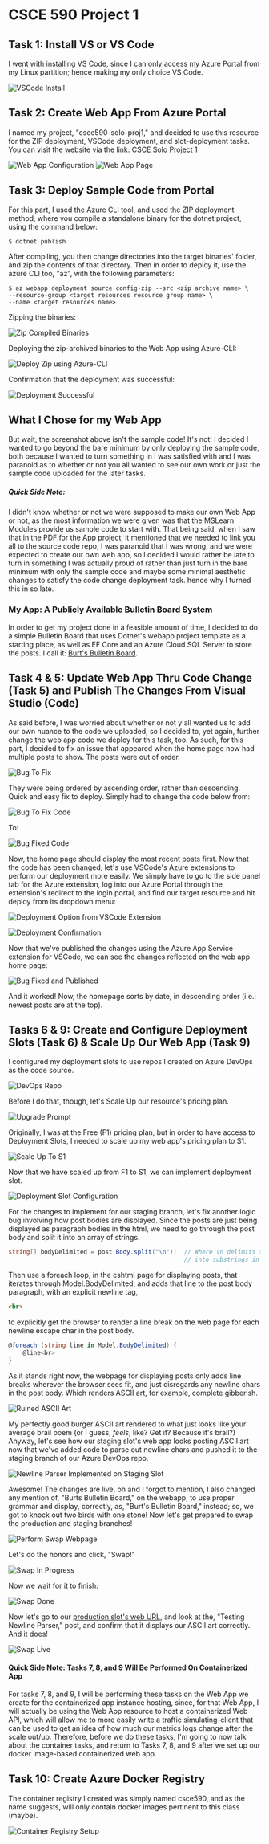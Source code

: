 # CSCE 590 Project 1

## Task 1: Install VS or VS Code

I went with installing VS Code, since I can only access my Azure Portal from
my Linux partition; hence making my only choice VS Code.

![VSCode Install](img/Task1_Install_And_Cfg_VSCode.png)

## Task 2: Create Web App From Azure Portal

I named my project, "csce590-solo-proj1," and decided to use this resource for
the ZIP deployment, VSCode deployment, and slot-deployment tasks.
You can visit the website via the link: [CSCE Solo Project 1](https://csce590-solo-proj1.azurewebsites.net)

![Web App Configuration](img/Task2_Create_Web_App.png)
![Web App Page](img/Task2B_Web_App_Resource_Page.png)

## Task 3: Deploy Sample Code from Portal

For this part, I used the Azure CLI tool, and used the ZIP deployment method,
where you compile a standalone binary for the dotnet project, using the command
below:

```shell
$ dotnet publish
```

After compiling, you then change directories into the target binaries' folder,
and zip the contents of that directory. Then in order to deploy it, use the azure
CLI too, "az", with the following parameters:

```shell
$ az webapp deployment source config-zip --src <zip archive name> \
--resource-group <target resources resource group name> \
--name <target resources name>
```

Zipping the binaries:

![Zip Compiled Binaries](img/Zip_Compiled_Binaries.png)

Deploying the zip-archived binaries to the Web App using Azure-CLI:

![Deploy Zip using Azure-CLI](img/Zip_Deployment_Cmd_And_Confirmation_Json.png)

Confirmation that the deployment was successful:

![Deployment Successful](img/Zip_Deployment_Succeeded.png)

## What I Chose for my Web App

But wait, the screenshot above isn't the sample code! It's not! I decided I 
wanted to go beyond the bare minimum by only deploying the sample code, both 
because I wanted to turn something in I was satisfied with and I was paranoid as
to whether or not you all wanted to see our own work or just the sample code 
uploaded for the later tasks.

##### Quick Side Note:

I didn't know whether or not we were supposed to make our own Web App or not,
as the most information we were given was that the MSLearn Modules provide us
sample code to start with. That being said, when I saw that in the PDF for the App
project, it mentioned that we needed to link you all to the source code repo, 
I was paranoid that I was wrong, and we were expected to create our own web app,
so I decided I would rather be late to turn in something I was actually proud of
rather than just turn in the bare minimum with only the sample code and maybe 
some minimal aesthetic changes to satisfy the code change deployment task.
hence why I turned this in so late.

### My App: A Publicly Available Bulletin Board System

In order to get my project done in a feasible amount of time, I decided to do 
a simple Bulletin Board that uses Dotnet's webapp project template as a starting 
place, as well as EF Core and an Azure Cloud SQL Server to store the posts.
I call it: [Burt's Bulletin Board](https://csce590-solo-proj1.azurewebsites.net).

## Task 4 & 5: Update Web App Thru Code Change (Task 5) and Publish The Changes From Visual Studio (Code)

As said before, I was worried about whether or not y'all wanted us to add our own
nuance to the code we uploaded, so I decided to, yet again, further change the 
web app code we deploy for this task, too. As such, for this part, I decided to
fix an issue that appeared when the home page now had multiple posts to show.
The posts were out of order.

![Bug To Fix](img/BugToFix.png)

They were being ordered by ascending order, rather than descending. Quick and 
easy fix to deploy. Simply had to change the code below from:

![Bug To Fix Code](img/BugToFix_Code.png)

To:

![Bug Fixed Code](img/BugFix_Code.png)

Now, the home page should display the most recent posts first. Now that the code 
has been changed, let's use VSCode's Azure extensions to perform our deployment
more easily. We simply have to go to the side panel tab for the Azure extension,
log into our Azure Portal through the extension's redirect to the login portal,
and find our target resource and hit deploy from its dropdown menu:

![Deployment Option from VSCode Extension](img/Deploy_From_VSCode.png)

![Deployment Confirmation](img/Deploy_Confirmation_VSCode.png)

Now that we've published the changes using the Azure App Service extension for 
VSCode, we can see the changes reflected on the web app home page:

![Bug Fixed and Published](img/BugFix_Via_VSCode.png)

And it worked! Now, the homepage sorts by date, in descending order (i.e.: 
newest posts are at the top).



## Tasks 6 & 9: Create and Configure Deployment Slots (Task 6) & Scale Up Our Web App (Task 9)

I configured my deployment slots to use repos I created on Azure DevOps as the
code source.

![DevOps Repo](img/Repo_For_Website_Src_Code.png)

Before I do that, though, let's Scale Up our resource's pricing plan. 

![Upgrade Prompt](img/Require_Upgrade_For_Slots.png)

Originally, I was at the Free (F1) pricing plan, but in order to
have access to Deployment Slots, I needed to scale up my web app's pricing plan
to S1.

![Scale Up To S1](img/Scale_Up_To_Unlock_Dep_Slots.png)

Now that we have scaled up from F1 to S1, we can implement deployment slot.

![Deployment Slot Configuration](img/Staging_Slot_Repo_Cfg.png)

For the changes to implement for our staging branch, let's fix another logic bug
involving how post bodies are displayed. Since the posts are just being displayed as
paragraph bodies in the html, we need to go through the post body and split it
into an array of strings.

```cs
string[] bodyDelimited = post.Body.split("\n");  // Where \n delimits the string 
                                                 // into substrings in the array.
```

Then use a foreach loop, in the cshtml page for displaying posts, that iterates
through Model.BodyDelimited, and adds that line to the post body paragraph,
with an explicit newline tag,

```html
<br>
```

to explicitly get the browser to render a line break on the web page for each
newline escape char in the post body.

```cs
@foreach (string line in Model.BodyDelimited) {
    @line<br>
}
```

As it stands right now, the webpage for displaying posts only adds line breaks
wherever the browser sees fit, and just disregards any newline chars in the post
body. Which renders ASCII art, for example, complete gibberish.

![Ruined ASCII Art](img/Newline_Bug_To_Fix.png)

My perfectly good burger ASCII art rendered to what just looks like your average
brail poem (or I guess, *feels*, like? Get it? Because it's brail?) Anyway, let's
see how our staging slot's web app looks posting ASCII art now that we've added
code to parse out newline chars and pushed it to the staging branch of our Azure
DevOps repo.

![Newline Parser Implemented on Staging Slot](img/Newline_Bug_Fix.png)

Awesome! The changes are live, oh and I forgot to mention, I also changed any 
mention of, "Burts Bulletin Board," on the webapp, to use proper grammar and 
display, correctly, as, "Burt's Bulletin Board," instead; so, we got to knock out
two birds with one stone! Now let's get prepared to swap the production 
and staging branches!

![Perform Swap Webpage](img/Depslots_Swap.png)

Let's do the honors and click, "Swap!"

![Swap In Progress](img/Swap_In_Progress.png)

Now we wait for it to finish:

![Swap Done](img/Swap_Done.png)

Now let's go to our [production slot's web URL](https://csce590-solo-proj1.azurewebsites.net),
and look at the, "Testing Newline Parser," post, and confirm that it displays our
ASCII art correctly. And it does!

![Swap Live](img/Swap_Changes_Live.png)

#### Quick Side Note: Tasks 7, 8, and 9 Will Be Performed On Containerized App

For tasks 7, 8, and 9, I will be performing these tasks on the Web App we create for
the containerized app instance hosting, since, for that Web App, I will actually be
using the Web App resource to host a containerized Web API, which will allow me to more easily
write a traffic simulating-client that can be used to get an idea of how much our 
metrics logs change after the scale out/up. Therefore, before we do these tasks,
I'm going to now talk about the container tasks, and return to Tasks 7, 8, and 9
after we set up our docker image-based containerized web app.

## Task 10: Create Azure Docker Registry

The container registry I created was simply named csce590, and as the name 
suggests, will only contain docker images pertinent to this class (maybe).

![Container Registry Setup](img/Container_Registry_Create.png)


